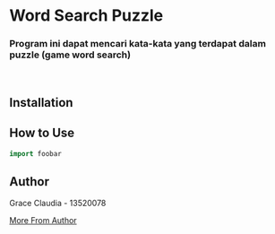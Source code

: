 # Word Search Puzzle

### Program ini dapat mencari kata-kata yang terdapat dalam puzzle (game word search)
<br> 

## Installation

<!-- Use the package manager [pip](https://pip.pypa.io/en/stable/) to install foobar.

```bash
pip install foobar
``` -->

## How to Use

```cpp
import foobar

```

## Author
Grace Claudia - 13520078

[More From Author](https://github.com/graceclaudia19)